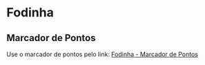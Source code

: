 # Fodinha

## Marcador de Pontos

Use o marcador de pontos pelo link: [Fodinha - Marcador de Pontos](https://samuelmatsuo.github.io/fodinha/)
